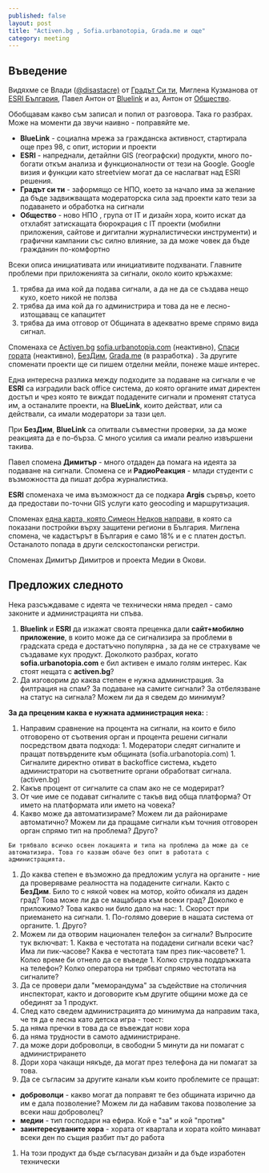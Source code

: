 ```yaml
---
published: false
layout: post
title: "Activen.bg , Sofia.urbanotopia, Grada.me и още"
category: meeting
---
```


## Въведение

Видяхме се Влади ([@disastacre)](https://twitter.com/disastacre) от [Градът Си ти](https://www.facebook.com/groups/yourcity/), Миглена Кузманова от [ESRI България](http://esribulgaria.com/), Павел Антон от [Bluelink](http://www.bluelink.net/) и аз, Антон от [Общество](http://www.bluelink.net/).

Обобщавам какво съм записал и попил от разговора. Така го разбрах. Може на моменти да звучи наивно - поправяйте ме.

 - __BlueLink__ - социална мрежа за гражданска активност, стартирала още през 98, с опит, истории и проекти
 - __ESRI__ - напреднали, детайлни GIS (географски) продукти, много по-богати откъм анализа и функционалности от тези на Google. Google визия и функции като streetview могат да се наслагват над ESRI решения.
 - __Градът си ти__ - заформящо се НПО, което за начало има за желание да бъде задвижващата модераторска сила зад проекти като тези за подаването и обработка на сигнали
 - __Общество__ - ново НПО , група от IT и дизайн хора, които искат да отхлабят затискащата бюрокрация с IT проекти (мобилни приложения, сайтове и дигитални журналистически инструменти) и графични кампании със силно влияние, за да може човек да бъде гражданин по-комфортно 

Всеки описа инициативата или инициативите подхванати. Главните проблеми при приложенията за сигнали, около които кръжахме:

 1. трябва да има кой да подава сигнали, а да не да се създава нещо кухо, което никой не ползва
 1. трябва да има кой да го администрира и това да не е лесно-изтощаващ се капацитет
 1. трябва да има отговор от Общината в адекватно време спрямо вида сигнал.

Споменаха се [Activen.bg](http://aktiven.bg/) [sofia.urbanotopia.com](http://sofia.urbanotopia.com) (неактивно), [Спаси гората](https://www.facebook.com/pages/%D0%A1%D0%BF%D0%B0%D1%81%D0%B8-%D0%B3%D0%BE%D1%80%D0%B0%D1%82%D0%B0-%D1%81%D0%B8%D0%B3%D0%BD%D0%B0%D0%BB%D0%B8-%D0%B7%D0%B0-%D0%BD%D0%B5%D0%B7%D0%B0%D0%BA%D0%BE%D0%BD%D0%BD%D0%B8-%D1%81%D0%B5%D1%87%D0%B8/107351929291873) (неактивно), [БезДим](https://bezdim.org/signali/), [Grada.me](http://www.grada.me/) (в разработка) . За другите споменати проекти ще си пишем отделни мейли, понеже маше интерес.

Една интересна разлика между подходите за подаване на сигнали е че __ESRI__ са изградили back office система, до която органите имат директен достъп и чрез която те виждат подадените сигнали и променят статуса им, а останалите проекти, на __BlueLink__, които действат, или са действали, са имали модератори за тази цел.

При __БезДим__, __BlueLink__ са опитвали съвместни проверки, за да може реакцията да е по-бърза. С много усилия са имали реално извършени такива.

Павел спомена __Димитър__ - много отдаден да помага на идеята за подаване на сигнали. Спомена се и __РадиоРеакция__ - млади студенти с възможността да пишат добра журналистика. 

__ESRI__ споменаха че има възможност да се подкара __Argis__ сървър, което да предостави по-точни GIS услуги като geocoding и маршрутизация.

Споменах [една карта, която Симеон Недков направи](http://apps.ndkv.nl/tourism=yes/), в която са показани постройки върху защитени региони в България. Миглена спомена, че кадастърът в България е само 18% и е с платен достъп. Останалото попада в други селскостопански регистри.

Споменах Димитър Димитров и проекта Медии в Окови. 

## Предложих следното

Нека разсъждаваме с идеята че технически няма предел - само законите и  администрацията ни спъва. 

1. __Bluelink__ и __ESRI__ да изкажат своята преценка дали __сайт+мобилно приложение__, в които може да се сигнализира за проблеми в градската среда е достатъчно популярна , за да не се страхуваме че създаваме кух продукт. Доколкото разбрах, когато __sofia.urbanotopia.com__ е бил активен е имало голям интерес. Как стоят нещата с __activen.bg__?
1. Да изговорим до каква степен е нужна администрация. За филтрация на спам? За подаване на самите сигнали? За отбелязване на статус на сигнала? Можем ли да я сведем до минимум?

  __За да преценим каква e нужната администрация нека:__ :
  1. Направим сравнение на процента на сигнали, на които е било отговорено от съотвения орган и процента решени сигнали посредством двата подхода:
    1. Модератори следят сигналите и пращат потвърдените към общината (sofia.urbanotopia.com)
    1. Сигналите директно отиват в backoffice система, където администратори на съответните органи обработват сигнала. (activen.bg)
  1. Какъв процент от сигналите са спам ако не се модерират? 
  1. От чие име се подават сигналите с такъв вид обща платформа? От името на платформата или името на човека? 
  1. Какво може да автоматизираме? Можем ли да районираме автоматично? Можем ли да пращаме сигнали към точния отговорен орган спрямо тип на проблема? Друго? 

    Би трябвало всичко освен локацията и типа на проблема да може да се автоматизира. Това го казвам обаче без опит в работата с администрацията.
  1. До каква степен е възможно да предложим услуга на органите - ние да проверяваме реалността на подадените сигнали. Както с __БезДим__. Било то с някой човек на мотор, който обикаля из даден град? Това може ли да се мащабира към всеки град? Доколко е приложимо? Това какво ни било дало на нас:
    1. Скорост при приемането на сигнали.
    1. По-голямо доверие в нашата система от органите.
    1. Друго?
  1. Можем ли да отворим национален телефон за сигнали? Въпросите тук включват:
    1. Каква е честотата на подадени сигнали всеки час? Има ли пик-часове? Каква е честотата там през пик-часовете?
    1. Колко време би отнело да се въведе 
    1. Колко струва поддръжката на телефон? Колко оператора ни трябват спрямо честотата на сигналите? 
1. Да се провери дали "меморандума" за съдействие на столичния инспекторат, както и договорите към другите общини може да се обединят за 1 продукт.
1. След като сведем администрацията до минимума да направим така, че тя да е лесна като детска игра - тоест:
  1. да няма пречки в това да се въвеждат нови хора
  1. да няма трудности в самото администриране. 
  1. да може дори доброволци, в свободни 5 минути да ни помагат с администрирането
  1. Дори хора чакащи някъде, да могат през телефона да ни помагат за това.
1. Да се съгласим за другите канали към които проблемите се пращат:
  - __добрoволци__ - какво могат да поправят те без общината изрично да им е дала позволение? Можем ли да набавим такова позволение за всеки наш доброволец?
  - __медии__ - тип господари на ефира. Кой е "за" и кой "против"
  - __заинтересуваните хора__ - хората от квартала и хората който минават всеки ден по същия разбит път до работа
1. На този продукт да бъде съгласуван дизайн и да бъде изработен технически